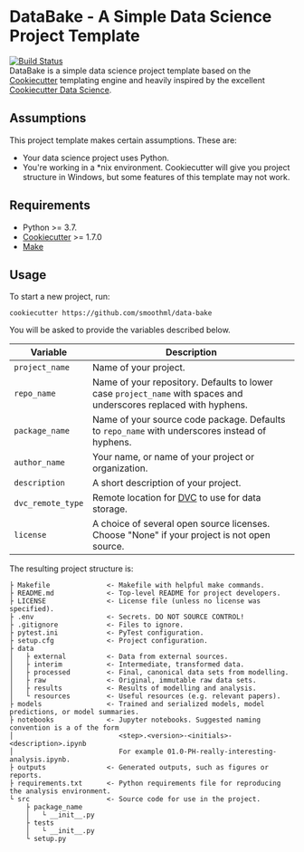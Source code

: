 # DataBake - A Simple Data Science Project Template
[![Build Status](https://travis-ci.org/smoothml/cookiecutter-simple-data-science.svg?branch=master)](https://travis-ci.org/smoothml/cookiecutter-simple-data-science)  
DataBake is a simple data science project template based on the [Cookiecutter](https://cookiecutter.readthedocs.io) templating engine and heavily inspired by the excellent [Cookiecutter Data Science](https://drivendata.github.io/cookiecutter-data-science).

## Assumptions
This project template makes certain assumptions. These are:
* Your data science project uses Python.
* You're working in a *nix environment. Cookiecutter will give you project structure in Windows, but some features of this template may not work.

## Requirements
* Python >= 3.7.
* [Cookiecutter](https://cookiecutter.readthedocs.io) >= 1.7.0
* [Make](https://www.gnu.org/software/make/)

## Usage
To start a new project, run:
```
cookiecutter https://github.com/smoothml/data-bake
```
You will be asked to provide the variables described below.

| Variable | Description |
| -------- | ----------- |
| `project_name` | Name of your project. |
| `repo_name` | Name of your repository. Defaults to lower case `project_name` with spaces and underscores replaced with hyphens. |
| `package_name` | Name of your source code package. Defaults to `repo_name` with underscores instead of hyphens. |
| `author_name` | Your name, or name of your project or organization. |
| `description` | A short description of your project. |
| `dvc_remote_type` | Remote location for [DVC](https://dvc.org/) to use for data storage. |
| `license` | A choice of several open source licenses. Choose "None" if your project is not open source. |

The resulting project structure is:
```
├ Makefile              <- Makefile with helpful make commands.
├ README.md             <- Top-level README for project developers.
├ LICENSE               <- License file (unless no license was specified).
├ .env                  <- Secrets. DO NOT SOURCE CONTROL!
├ .gitignore            <- Files to ignore.
├ pytest.ini            <- PyTest configuration.
├ setup.cfg             <- Project configuration.
├ data
│   ├ external          <- Data from external sources.
│   ├ interim           <- Intermediate, transformed data.
│   ├ processed         <- Final, canonical data sets from modelling.
│   ├ raw               <- Original, immutable raw data sets.
│   ├ results           <- Results of modelling and analysis.
│   └ resources         <- Useful resources (e.g. relevant papers).
├ models                <- Trained and serialized models, model predictions, or model summaries.
├ notebooks             <- Jupyter notebooks. Suggested naming convention is a of the form
│                          <step>.<version>-<initials>-<description>.ipynb
│                          For example 01.0-PH-really-interesting-analysis.ipynb.
├ outputs               <- Generated outputs, such as figures or reports.
├ requirements.txt      <- Python requirements file for reproducing the analysis environment. 
└ src                   <- Source code for use in the project.
    ├ package_name
    │   └ __init__.py
    ├ tests
    │   └ __init__.py
    └ setup.py
```

